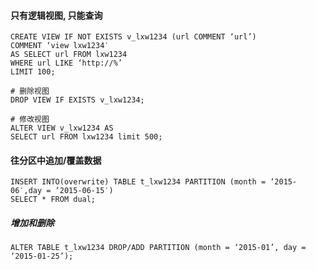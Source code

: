 
#### 只有逻辑视图, 只能查询
```$xslt
CREATE VIEW IF NOT EXISTS v_lxw1234 (url COMMENT ‘url’)
COMMENT ‘view lxw1234′
AS SELECT url FROM lxw1234
WHERE url LIKE ‘http://%’
LIMIT 100;

# 删除视图
DROP VIEW IF EXISTS v_lxw1234;

# 修改视图
ALTER VIEW v_lxw1234 AS
SELECT url FROM lxw1234 limit 500;
```

#### 往分区中追加/覆盖数据
````$xslt
INSERT INTO(overwrite) TABLE t_lxw1234 PARTITION (month = ‘2015-06′,day = ‘2015-06-15′)
SELECT * FROM dual;
````
##### 增加和删除
```$xslt
ALTER TABLE t_lxw1234 DROP/ADD PARTITION (month = ‘2015-01’, day = ‘2015-01-25’);
```